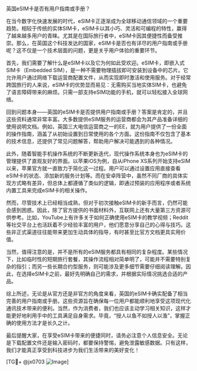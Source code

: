 英国eSIM卡是否有用户指南或手册？

在当今数字化快速发展的时代，eSIM卡正逐渐成为全球移动通信领域的一个重要趋势。相较于传统的实体SIM卡，eSIM卡以其小巧、灵活和可编程的特性，赢得了越来越多用户的青睐。尤其是在国际旅行者中，eSIM卡因其便捷性而备受推崇。那么，在英国这个科技发达的国家，eSIM卡是否也有详尽的用户指南或手册呢？这不仅是一个技术层面的问题，更是关乎用户体验的重要环节。

首先，我们需要了解什么是eSIM卡以及它为何如此受欢迎。eSIM卡，即嵌入式SIM卡（Embedded SIM），是一种不需要物理插拔即可安装到设备中的芯片。它允许用户通过网络下载运营商配置文件，从而实现即时激活和使用服务。对于经常跨国旅行的人来说，eSIM卡的优势显而易见：无需购买当地实体SIM卡，也避免了语言障碍带来的麻烦。只需一部支持eSIM功能的手机，就可以轻松接入全球网络。

回到问题本身——英国的eSIM卡是否提供用户指南或手册？答案是肯定的，并且这些资料通常非常丰富。大多数提供eSIM服务的运营商都会为其产品准备详细的使用说明文档。例如，英国三大电信运营商之一的EE，就为用户提供了一份全面的操作指南，涵盖了从初始设置到日常使用的各个方面。这份指南不仅包含了基本的技术信息，还提供了常见问题解答，帮助用户解决可能遇到的各种情况。

此外，随着智能手机操作系统的不断更新迭代，现代操作系统本身也为eSIM卡的管理提供了直观友好的界面。以苹果iOS为例，自从iPhone XS系列开始支持eSIM以来，苹果官方就一直致力于简化这一过程。用户可以通过设置应用直接查看eSIM卡的状态、添加新的服务计划等。而在安卓阵营中，虽然不同厂商的具体实现方式略有差异，但总体上都遵循了类似的逻辑，即通过预装的应用程序或者系统内置工具来完成eSIM卡的相关操作。

然而，尽管技术上已经相当成熟，但对于初次接触eSIM卡的新手而言，仍然可能会感到困惑。因此，除了官方提供的书面材料外，互联网上还有大量第三方资源可供参考。比如，YouTube上有许多关于如何正确使用eSIM卡的教学视频；Reddit等社交平台上也活跃着不少经验丰富的用户，他们愿意分享自己的心得与技巧。这些非正式渠道往往能带来更加生动具体的指导，有时甚至比官方文档更具实用价值。

当然，值得注意的是，并不是所有的eSIM服务都具有相同的复杂程度。某些情况下，比如临时性的短期旅行套餐，其操作流程相对简单明了，可能并不需要特别复杂的指引；而另一些长期合约型服务，则可能涉及更多细节需要仔细阅读理解。因此，在选择eSIM卡之前，最好先明确自己的需求，并根据实际情况挑选合适的产品。

综上所述，无论是从官方还是非官方的角度来看，英国的eSIM卡确实配备了相当完善的用户指南或手册。这些资源旨在确保每一位用户都能顺利地享受这项现代化通讯技术带来的便利。当然，作为消费者，我们也应该主动学习相关知识，这样才能更好地利用手中的工具满足自身需求。毕竟，“授人以鱼不如授人以渔”，掌握正确的使用方法才是长久之计。

最后提醒大家，在享受eSIM卡带来的便捷同时，请务必注意个人信息安全。无论是下载配置文件还是输入密码时，都要保持警惕，避免泄露敏感数据。只有这样，我们才能真正享受到科技进步为我们生活带来的美好变化！

[TG💪+ @jx0703 ![Image](https://github.com/user-attachments/assets/dbca1d08-cadb-493c-b0ec-ad6f7a83f270)]